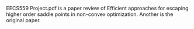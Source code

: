 EECS559 Project.pdf is a paper review of Efficient approaches for escaping higher order saddle points in non-convex optimization. Another is the original paper.
